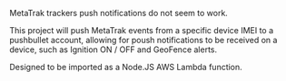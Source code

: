 MetaTrak trackers push notifications do not seem to work.

This project will push MetaTrak events from a specific device IMEI to a pushbullet account, allowing for poush notifications to be received on a device, such as Ignition ON / OFF and GeoFence alerts.

Designed to be imported as a Node.JS AWS Lambda function. 
